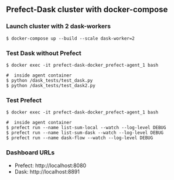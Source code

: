 ## Prefect-Dask cluster with docker-compose


### Launch cluster with 2 dask-workers
```console
$ docker-compose up --build --scale dask-worker=2
```

### Test Dask without Prefect
```console
$ docker exec -it prefect-dask-docker_prefect-agent_1 bash

#  inside agent container
$ python /dask_tests/test_dask.py
$ python /dask_tests/test_dask2.py
```

### Test Prefect
```console
$ docker exec -it prefect-dask-docker_prefect-agent_1 bash

#  inside agent container
$ prefect run --name list-sum-local --watch --log-level DEBUG
$ prefect run --name list-sum-dask --watch --log-level DEBUG
$ prefect run --name dask-flow --watch --log-level DEBUG
```

### Dashboard URLs
* Prefect: http://localhost:8080
* Dask:    http://localhost:8891
